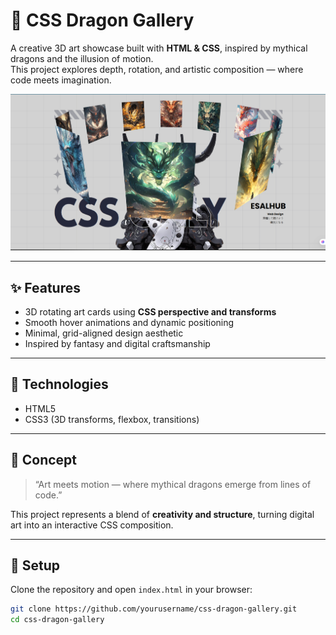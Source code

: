 # 🐉 CSS Dragon Gallery

A creative 3D art showcase built with **HTML & CSS**, inspired by mythical dragons and the illusion of motion.  
This project explores depth, rotation, and artistic composition — where code meets imagination.

![CSS Dragon Gallery Preview](assets/Screenshot.png)

---

## ✨ Features
- 3D rotating art cards using **CSS perspective and transforms**
- Smooth hover animations and dynamic positioning
- Minimal, grid-aligned design aesthetic
- Inspired by fantasy and digital craftsmanship

---

## 🧠 Technologies
- HTML5  
- CSS3 (3D transforms, flexbox, transitions)

---

## 🎨 Concept
> “Art meets motion — where mythical dragons emerge from lines of code.”

This project represents a blend of **creativity and structure**, turning digital art into an interactive CSS composition.

---

## 🧰 Setup
Clone the repository and open `index.html` in your browser:

```bash
git clone https://github.com/yourusername/css-dragon-gallery.git
cd css-dragon-gallery
